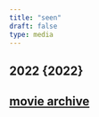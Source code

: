 ```yaml
--- 
title: "seen" 
draft: false 
type: media 
---
```


## 2022 {2022}

## [movie archive](/moviearchive)

